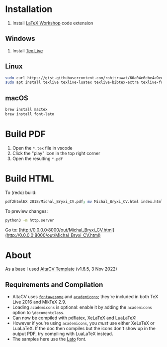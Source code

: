 # Installation

1. Install [LaTeX Workshop][1] code extension

## Windows

1. Install [Tex Live][2]

## Linux
```sh
sudo curl https://gist.githubusercontent.com/rohitrawat/60a04e6ebe4a9ec1203eac3a11d4afc1/raw/fcdfde2ab57e455ba9b37077abf85a81c504a4a9/sources.list -o /etc/apt/sources.list.d/xenial.list
sudo apt install texlive texlive-luatex texlive-bibtex-extra texlive-fonts-extra pdf2htmlex
```

## macOS
```sh
brew install mactex
brew install font-lato
```

# Build PDF

1. Open the `*.tex` file in vscode
2. Click the "play" icon in the top right corner
3. Open the resulting `*.pdf`

# Build HTML

To (redo) build:
```sh 
pdf2htmlEX 2018/Michal_Bryxi_CV.pdf; mv Michal_Bryxi_CV.html index.html
```

To preview changes:
```sh
python3 -m http.server
```

Go to: [http://0.0.0.0:8000/out/Michal_Bryxi_CV.html](http://0.0.0.0:8000/out/Michal_Bryxi_CV.html)

# About

As a base I used [AltaCV Template][3] (v1.6.5, 3 Nov 2022)

## Requirements and Compilation

* AltaCV uses [`fontawesome`][4] and [`academicons`][5]; they're included in both TeX Live 2016 and MikTeX 2.9.
* Loading `academicons` is optional: enable it by adding the `academicons` option to `\documentclass`.
* Can now be compiled with pdflatex, XeLaTeX and LuaLaTeX!
* However if you're using `academicons`, you _must_ use either XeLaTeX or LuaLaTeX. If the doc then compiles but the icons don't show up in the output PDF, try compiling with LuaLaTeX instead.
* The samples here use the [Lato][6] font.

[1]: https://marketplace.visualstudio.com/items?itemName=James-Yu.latex-workshop
[2]: https://www.tug.org/texlive/
[3]: https://www.overleaf.com/latex/templates/altacv-template/trgqjpwnmtgv
[4]: http://www.ctan.org/pkg/fontawesome
[5]: http://www.ctan.org/pkg/academicons
[6]: http://www.latofonts.com/lato-free-fonts/